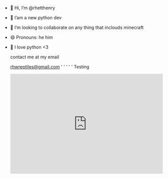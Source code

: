 - 👋 Hi, I’m @rhetthenry
- 🌱 I’am a new python dev
- 💞️ I’m looking to collaborate on any thing that inclouds minecraft
- 😄 Pronouns: he him
- 🐍 I love python <3

  contact me at my email

  rhwreptiles@gmail.com
  '
  '
  '
  '
  '
  Testing
  <iframe title="Animal discovery" allowtransparency="true" height="315" width="100%" style="border: none; min-width: min(100%, 430px);height:315px;" scrolling="no" data-name="pb-iframe-player" src="https://www.podbean.com/player-v2/?i=fttwp-1113c3e-pbblog-playlist&share=1&download=1&rtl=0&fonts=Arial&skin=8bbb4e&font-color=auto&logo_link=episode_page&order=episodic&limit=10&filter=all&ss=a713390a017602015775e868a2cf26b0&btn-skin=8bbb4e&size=315" loading="lazy" allowfullscreen=""></iframe>

<!---
rhetthenry/rhetthenry is a ✨ special ✨ repository because its `README.md` (this file) appears on your GitHub profile.
You can click the Preview link to take a look at your changes.
--->

